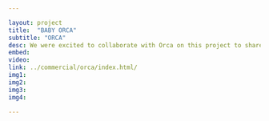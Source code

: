 ```yaml
---

layout: project
title:  "BABY ORCA"
subtitle: "ORCA"
desc: We were excited to collaborate with Orca on this project to share Baby Orca with the world. We wanted to capture the art of creation and consumption of food, and did so by … 
embed: 
video: 
link: ../commercial/orca/index.html/
img1: 
img2: 
img3: 
img4: 

---
```

